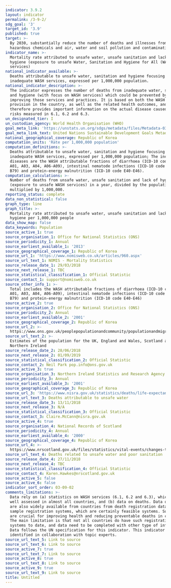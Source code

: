 ```yaml
---
indicator: 3.9.2
layout: indicator
permalink: /3-9-2/
sdg_goal: '3'
target_id: '3.9'
published: true
target: >-
  By 2030, substantially reduce the number of deaths and illnesses from
  hazardous chemicals and air, water and soil pollution and contamination
indicator_name: >-
  Mortality rate attributed to unsafe water, unsafe sanitation and lack of
  hygiene (exposure to unsafe Water, Sanitation and Hygiene for All (WASH)
  services)
national_indicator_available: >-
  Deaths attributable to unsafe water, sanitation and hygiene focusing on
  inadequate WASH services, expressed per 1,000,000 population.
national_indicator_description: >-
  The indicator expresses the number of deaths from inadequate water, sanitation
  and hygiene (with focus on WASH services) which could be prevented by
  improving those services and practices. It is based on both the WASH service
  provision in the country, as well as the related health outcomes, and
  therefore provides important information on the actual disease caused by the
  risks measured in 6.1, 6.2 and 6.3.
un_designated_tier: I
un_custodian_agency: World Health Organisation (WHO)
goal_meta_link: 'https://unstats.un.org/sdgs/metadata/files/Metadata-03-09-02.pdf'
goal_meta_link_text: United Nations Sustainable Development Goals Metadata (PDF 214 KB)
national_geographical_coverage: Republic of Korea
computation_units: 'Rate per 1,000,000 population'
computation_definitions: >-
  Deaths attributable to unsafe water, sanitation and hygiene focusing on
  inadequate WASH services, expressed per 1,000,000 population; The included
  diseases are the WASH attributable fractions of diarrhoea (ICD-10 code A00,
  A01, A03, A04, A06-A09), intestinal nematode infections (ICD-10 code B76-B77,
  B79) and protein-energy malnutrition (ICD-10 code E40-E46).
computation_calculations: >-
  Number of deaths from unsafe water, unsafe sanitation and lack of hygiene
  (exposure to unsafe WASH services) in a year, divided by the population, and
  multiplied by 1,000,000.
reporting_status: complete
data_non_statistical: false
graph_type: line
graph_title: >-
  Mortality rate attributed to unsafe water, unsafe sanitation and lack of
  hygiene per 1,000,000 people
data_show_map: false
data_keywords: Population
source_active_1: true
source_organisation_1: Office for National Statistics (ONS)
source_periodicity_1: Annual
source_earliest_available_1: '2013'
source_geographical_coverage_1: Republic of Korea
source_url_1: 'https://www.nomisweb.co.uk/articles/960.aspx'
source_url_text_1: NOMIS - Mortality Statistics
source_release_date_1: 29/03/2018
source_next_release_1: TBC
source_statistical_classification_1: Official Statistic
source_contact_1: support@nomisweb.co.uk
source_other_info_1: >-
  Total includes the WASH attributable fractions of diarrhoea (ICD-10 code A00,
  A01, A03, A04, A06-A09), intestinal nematode infections (ICD-10 code B76- B77,
  B79) and protein-energy malnutrition (ICD-10 code E40-E46)
source_active_2: true
source_organisation_2: Office for National Statistics (ONS)
source_periodicity_2: Annual
source_earliest_available_2: '2001'
source_geographical_coverage_2: Republic of Korea
source_url_2: >-
  https://www.ons.gov.uk/peoplepopulationandcommunity/populationandmigration/populationestimates/datasets/populationestimatesforukenglandandwalesscotlandandnorthernireland
source_url_text_2: >-
  Estimates of the population for the UK, England and Wales, Scotland and
  Northern Ireland
source_release_date_2: 28/06/2018
source_next_release_2: 01/09/2019
source_statistical_classification_2: Official Statistic
source_contact_2: Neil Park pop.info@ons.gov.uk
source_active_3: true
source_organisation_3: Northern Ireland Statistics and Research Agency (NISRA)
source_periodicity_3: Annual
source_earliest_available_3: '2001'
source_geographical_coverage_3: Republic of Korea
source_url_3: 'https://www.nisra.gov.uk/statistics/deaths/life-expectancy'
source_url_text_3: Deaths attributable to unsafe water
source_release_date_3: 13/11/2018
source_next_release_3: N/A
source_statistical_classification_3: Official Statistic
source_contact_3: Claire.McCann@nisra.gov.uk
source_active_4: true
source_organisation_4: National Records of Scotland
source_periodicity_4: Annual
source_earliest_available_4: '2000'
source_geographical_coverage_4: Republic of Korea
source_url_4: >-
  https://www.nrscotland.gov.uk/files/statistics/vital-events/changes-to-coding-of-causes-of-death-between-2010-2011.pdf
source_url_text_4: Deaths related to unsafe water and poor sanitation
source_release_date_4: 27/11/2018
source_next_release_4: TBC
source_statistical_classification_4: Official Statistic
source_contact_4: Karen.Hawkes@nrscotland.gov.uk
source_active_5: false
source_active_6: false
indicator_sort_order: 03-09-02
comments_limitations: >-
  Data rely on (a) statistics on WASH services (6.1, 6.2 and 6.3), which are
  well assessed in almost all countries, and (b) data on deaths. Data on deaths
  are also widely available from countries from death registration data or
  sample registration systems, which are certainly feasible systems. Such data
  are crucial for improving health and reducing preventable deaths in countries.
  The main limitation is that not all countries do have such registration
  systems to date, and data need to be completed with other type of information.
  Data follows the UN specification for this indicator. This indicator has been
  identified in collaboration with topic experts.
source_url_text_5: Link to source
source_url_text_6: Link to source
source_active_7: true
source_url_text_7: Link to source
source_active_8: true
source_url_text_8: Link to source
source_active_9: true
source_url_text_9: Link to source
title: Untitled
---
```

